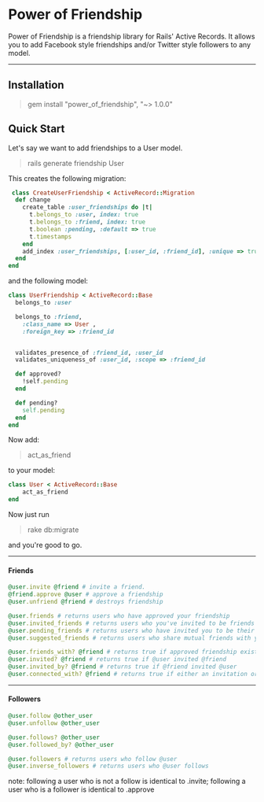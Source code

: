 Power of Friendship
================

Power of Friendship is a friendship library for Rails' Active Records. It allows you to add Facebook style friendships and/or Twitter style followers to any model.

-----

Installation
--------------

> gem install "power_of_friendship", "~> 1.0.0"

Quick Start
-------------
Let's say we want to add friendships to a User model.

> rails generate friendship User

This creates the following migration:
```ruby
 class CreateUserFriendship < ActiveRecord::Migration
  def change
    create_table :user_friendships do |t|
      t.belongs_to :user, index: true
      t.belongs_to :friend, index: true
      t.boolean :pending, :default => true
      t.timestamps
    end
    add_index :user_friendships, [:user_id, :friend_id], :unique => true
  end
end
```
and the following model:
```ruby
class UserFriendship < ActiveRecord::Base
  belongs_to :user 

  belongs_to :friend,
    :class_name => User ,
    :foreign_key => :friend_id


  validates_presence_of :friend_id, :user_id
  validates_uniqueness_of :user_id, :scope => :friend_id

  def approved?
    !self.pending
  end

  def pending?
    self.pending
  end
end
```

Now add:
> act_as_friend

to your model:
```ruby
class User < ActiveRecord::Base
    act_as_friend
end
```

Now just run
>rake db:migrate

and you're good to go.

----
#### **Friends**

```ruby
@user.invite @friend # invite a friend. 
@friend.approve @user # approve a friendship
@user.unfriend @friend # destroys friendship

@user.friends # returns users who have approved your friendship
@user.invited_friends # returns users who you've invited to be friends
@user.pending_friends # returns users who have invited you to be their friend
@user.suggested_friends # returns users who share mutual friends with you, ordered by number of common friends

@user.friends_with? @friend # returns true if approved friendship exists between @user and @friend
@user.invited? @friend # returns true if @user invited @friend
@user.invited_by? @friend # returns true if @friend invited @user
@user.connected_with? @friend # returns true if either an invitation or a friendship exists

```

----
#### **Followers**

```ruby
@user.follow @other_user 
@user.unfollow @other_user

@user.follows? @other_user 
@user.followed_by? @other_user

@user.followers # returns users who follow @user
@user.inverse_followers # returns users who @user follows
```
note: following a user who is not a follow is identical to .invite; following a user who is a follower is identical to .approve